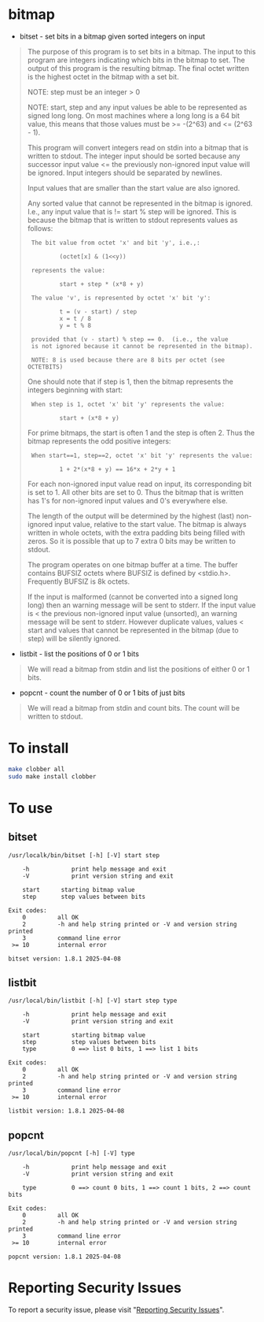# bitmap

* bitset - set bits in a bitmap given sorted integers on input

> The purpose of this program is to set bits in a bitmap.  The input to
> this program are integers indicating which bits in the bitmap to set.
> The output of this program is the resulting bitmap.  The final octet
> written is the highest octet in the bitmap with a set bit.
>
> NOTE: step must be an integer > 0
>
> NOTE: start, step and any input values be able to be represented as
>       signed long long.  On most machines where a long long is a 64
>       bit value, this means that those values must be >= -(2^63) and
>       <= (2^63 - 1).
>
> This program will convert integers read on stdin into a bitmap that
> is written to stdout.  The integer input should be sorted because
> any successor input value <= the previously non-ignored input value
> will be ignored.  Input integers should be separated by newlines.
>
> Input values that are smaller than the start value are also ignored.
>
> Any sorted value that cannot be represented in the bitmap is ignored.  I.e.,
> any input value that is != start % step will be ignored.  This is because
> the bitmap that is written to stdout represents values as follows:
>
>      The bit value from octet 'x' and bit 'y', i.e.,:
>
>              (octet[x] & (1<<y))
>
>      represents the value:
>
>              start + step * (x*8 + y)
>
>      The value 'v', is represented by octet 'x' bit 'y':
>
>              t = (v - start) / step
>              x = t / 8
>              y = t % 8
>
>      provided that (v - start) % step == 0.  (i.e., the value
>      is not ignored because it cannot be represented in the bitmap).
>
>      NOTE: 8 is used because there are 8 bits per octet (see OCTETBITS)
>
> One should note that if step is 1, then the bitmap represents the
> integers beginning with start:
>
>      When step is 1, octet 'x' bit 'y' represents the value:
>
>              start + (x*8 + y)
>
> For prime bitmaps, the start is often 1 and the step is often 2.  Thus
> the bitmap represents the odd positive integers:
>
>      When start==1, step==2, octet 'x' bit 'y' represents the value:
>
>              1 + 2*(x*8 + y) == 16*x + 2*y + 1
>
> For each non-ignored input value read on input, its corresponding bit is
> set to 1.  All other bits are set to 0.  Thus the bitmap that is written
> has 1's for non-ignored input values and 0's everywhere else.
>
> The length of the output will be determined by the highest (last)
> non-ignored input value, relative to the start value.  The bitmap
> is always written in whole octets, with the extra padding bits being
> filled with zeros.  So it is possible that up to 7 extra 0 bits may be
> written to stdout.
>
> The program operates on one bitmap buffer at a time.  The buffer
> contains BUFSIZ octets where BUFSIZ is defined by <stdio.h>.
> Frequently BUFSIZ is 8k octets.
>
> If the input is malformed (cannot be converted into a signed long long)
> then an warning message will be sent to stderr.  If the input value is <
> the previous non-ignored input value (unsorted), an warning message will
> be sent to stderr.  However duplicate values, values < start and
> values that cannot be represented in the bitmap (due to step) will
> be silently ignored.

* listbit - list the positions of 0 or 1 bits

> We will read a bitmap from stdin and list the positions of either 0 or 1 bits.

* popcnt - count the number of 0 or 1 bits of just bits

> We will read a bitmap from stdin and count bits.  The count will be written to stdout.


# To install

```sh
make clobber all
sudo make install clobber
```


# To use


## bitset

```
/usr/localk/bin/bitset [-h] [-V] start step

    -h            print help message and exit
    -V            print version string and exit

    start	   starting bitmap value
    step	   step values between bits

Exit codes:
    0         all OK
    2         -h and help string printed or -V and version string printed
    3         command line error
 >= 10        internal error

bitset version: 1.8.1 2025-04-08
```


## listbit

```
/usr/local/bin/listbit [-h] [-V] start step type

    -h            print help message and exit
    -V            print version string and exit

    start         starting bitmap value
    step          step values between bits
    type          0 ==> list 0 bits, 1 ==> list 1 bits

Exit codes:
    0         all OK
    2         -h and help string printed or -V and version string printed
    3         command line error
 >= 10        internal error

listbit version: 1.8.1 2025-04-08
```


## popcnt

```
/usr/local/bin/popcnt [-h] [-V] type

    -h            print help message and exit
    -V            print version string and exit

    type          0 ==> count 0 bits, 1 ==> count 1 bits, 2 ==> count bits

Exit codes:
    0         all OK
    2         -h and help string printed or -V and version string printed
    3         command line error
 >= 10        internal error

popcnt version: 1.8.1 2025-04-08
```


# Reporting Security Issues

To report a security issue, please visit "[Reporting Security Issues](https://github.com/lcn2/bitmap/security/policy)".

